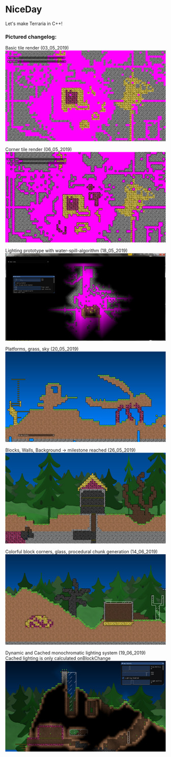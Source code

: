 # NiceDay

Let's make Terraria in C++!  
  
### Pictured changelog:

Basic tile render (03_05_2019)
![Alt text](screenshots/03_05_2019.png?raw=false "")

Corner tile render (06_05_2019)
![Alt text](screenshots/06_05_2019.png?raw=false "")

Lighting prototype with water-spill-algorithm (18_05_2019)
![Alt text](screenshots/18_05_2019.png?raw=false "")

Platforms, grass, sky (20_05_2019)
![Alt text](screenshots/20_05_2019.png?raw=false "")

Blocks, Walls, Background -> milestone reached (26_05_2019)
![Alt text](screenshots/26_05_2019.png?raw=false "")

Colorful block corners, glass, procedural chunk generation (14_06_2019)
![Alt text](screenshots/14_06_2019.png?raw=false "")

Dynamic and Cached monochromatic lighting system (19_06_2019)  
Cached lighting is only calculated onBlockChange
![Alt text](screenshots/19_06_2019.png?raw=false "")

